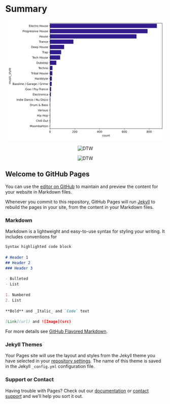 # Summary

![mix genre counts](img/mix_genre.svg?raw=true)

<p align="center">
  <img src="https://github.com/mir-aidj/djmix-analysis/blob/master/img/mix_genre.svg?raw=true"
       alt="DTW"/>
</p>

<p align="center">
  <img src="img/dtwviz.png?raw=true"
       alt="DTW"/>
</p>


## Welcome to GitHub Pages

You can use the [editor on GitHub](https://github.com/mir-aidj/djmix-analysis/edit/master/index.md) to maintain and preview the content for your website in Markdown files.

Whenever you commit to this repository, GitHub Pages will run [Jekyll](https://jekyllrb.com/) to rebuild the pages in your site, from the content in your Markdown files.

### Markdown

Markdown is a lightweight and easy-to-use syntax for styling your writing. It includes conventions for

```markdown
Syntax highlighted code block

# Header 1
## Header 2
### Header 3

- Bulleted
- List

1. Numbered
2. List

**Bold** and _Italic_ and `Code` text

[Link](url) and ![Image](src)
```

For more details see [GitHub Flavored Markdown](https://guides.github.com/features/mastering-markdown/).

### Jekyll Themes

Your Pages site will use the layout and styles from the Jekyll theme you have selected in your [repository settings](https://github.com/mir-aidj/djmix-analysis/settings). The name of this theme is saved in the Jekyll `_config.yml` configuration file.

### Support or Contact

Having trouble with Pages? Check out our [documentation](https://help.github.com/categories/github-pages-basics/) or [contact support](https://github.com/contact) and we’ll help you sort it out.
